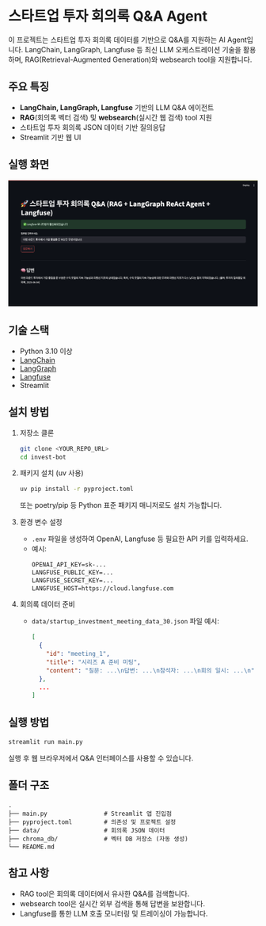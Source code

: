 # 스타트업 투자 회의록 Q&A Agent

이 프로젝트는 스타트업 투자 회의록 데이터를 기반으로 Q&A를 지원하는 AI Agent입니다. LangChain, LangGraph, Langfuse 등 최신 LLM 오케스트레이션 기술을 활용하며, RAG(Retrieval-Augmented Generation)와 websearch tool을 지원합니다.

## 주요 특징
- **LangChain, LangGraph, Langfuse** 기반의 LLM Q&A 에이전트
- **RAG**(회의록 벡터 검색) 및 **websearch**(실시간 웹 검색) tool 지원
- 스타트업 투자 회의록 JSON 데이터 기반 질의응답
- Streamlit 기반 웹 UI

## 실행 화면
![실행화면](assets/image1.png)

## 기술 스택
- Python 3.10 이상
- [LangChain](https://github.com/langchain-ai/langchain)
- [LangGraph](https://github.com/langchain-ai/langgraph)
- [Langfuse](https://github.com/langfuse/langfuse)
- Streamlit

## 설치 방법

1. 저장소 클론
   ```bash
   git clone <YOUR_REPO_URL>
   cd invest-bot
   ```

2. 패키지 설치 (uv 사용)
   ```bash
   uv pip install -r pyproject.toml
   ```
   또는 poetry/pip 등 Python 표준 패키지 매니저로도 설치 가능합니다.

3. 환경 변수 설정
   - `.env` 파일을 생성하여 OpenAI, Langfuse 등 필요한 API 키를 입력하세요.
   - 예시:
     ```env
     OPENAI_API_KEY=sk-...
     LANGFUSE_PUBLIC_KEY=...
     LANGFUSE_SECRET_KEY=...
     LANGFUSE_HOST=https://cloud.langfuse.com
     ```

4. 회의록 데이터 준비
   - `data/startup_investment_meeting_data_30.json` 파일 예시:
     ```json
     [
       {
         "id": "meeting_1",
         "title": "시리즈 A 준비 미팅",
         "content": "질문: ...\n답변: ...\n참석자: ...\n회의 일시: ...\n"
       },
       ...
     ]
     ```

## 실행 방법

```bash
streamlit run main.py
```

실행 후 웹 브라우저에서 Q&A 인터페이스를 사용할 수 있습니다.

## 폴더 구조

```
.
├── main.py                # Streamlit 앱 진입점
├── pyproject.toml         # 의존성 및 프로젝트 설정
├── data/                  # 회의록 JSON 데이터
├── chroma_db/             # 벡터 DB 저장소 (자동 생성)
└── README.md
```

## 참고 사항
- RAG tool은 회의록 데이터에서 유사한 Q&A를 검색합니다.
- websearch tool은 실시간 외부 검색을 통해 답변을 보완합니다.
- Langfuse를 통한 LLM 호출 모니터링 및 트레이싱이 가능합니다.
